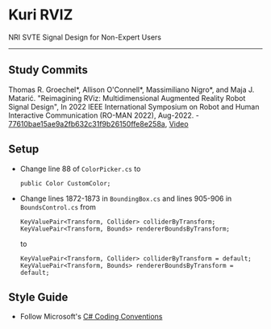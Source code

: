 # Kuri RVIZ
 NRI SVTE Signal Design for Non-Expert Users
 
  ----

## Study Commits
Thomas R. Groechel*, Allison O'Connell*, Massimiliano Nigro*, and Maja J. Matarić. "Reimagining RViz: Multidimensional Augmented Reality Robot Signal Design", In 2022 IEEE International Symposium on Robot and Human Interactive Communication (RO-MAN 2022), Aug-2022. - [77610bae15ae9a2fb632c31f9b26150ffe8e258a](https://github.com/interaction-lab/NRI-SVTE/commit/77610bae15ae9a2fb632c31f9b26150ffe8e258a), [Video](https://youtu.be/Xw2_kHyN-xA)

## Setup

- Change line 88 of `ColorPicker.cs` to 
    ```
    public Color CustomColor;
    ```
- Change lines 1872-1873 in `BoundingBox.cs` and lines 905-906 in `BoundsControl.cs` from
    ```
    KeyValuePair<Transform, Collider> colliderByTransform;
    KeyValuePair<Transform, Bounds> rendererBoundsByTransform;
    ``` 
    to
    ```
    KeyValuePair<Transform, Collider> colliderByTransform = default;
    KeyValuePair<Transform, Bounds> rendererBoundsByTransform = default;
    ```

## Style Guide

- Follow Microsoft's [C# Coding Conventions](https://docs.microsoft.com/en-us/dotnet/csharp/fundamentals/coding-style/coding-conventions)
